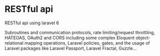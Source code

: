 # RESTful api

RESTful api using laravel 6

Subroutines and communication protocols, rate limiting/request throttling, HATEOAS, OAuth2 and CORS including some
complex Eloquent object-relational mapping operations, Laravel policies, gates, and the usage of Laravel packages like
Laravel Passport, Laravel Fractal, Guzzle...
